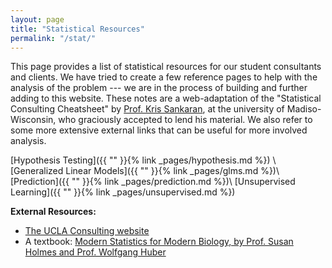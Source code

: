 ```yaml
---
layout: page
title: "Statistical Resources"
permalink: "/stat/"
---
```


This page provides a list of statistical resources for our student consultants and clients.
We have tried to create a few reference pages to help with the analysis of the problem --- we are in the process of building and further adding to this website. These notes are a web-adaptation of the "Statistical Consulting Cheatsheet" by [Prof. Kris Sankaran](http://krisrs1128.github.io/personal-site/), at the university of Madiso-Wisconsin, who graciously accepted to lend his material. We also refer to some more extensive external links that can be useful for more involved analysis.



[Hypothesis Testing]({{ "" }}{% link _pages/hypothesis.md %}) \\
[Generalized Linear Models]({{ "" }}{% link _pages/glms.md %})\\
[Prediction]({{ "" }}{% link _pages/prediction.md %})\\
[Unsupervised Learning]({{ "" }}{% link _pages/unsupervised.md %})


__External Resources:__
+ [The UCLA Consulting website](https://stats.idre.ucla.edu/)
+ A textbook: [Modern Statistics for Modern Biology, by Prof. Susan Holmes and Prof. Wolfgang Huber](https://statweb.stanford.edu/~susan/book-modern-statistics-for-modern-biology.html)



